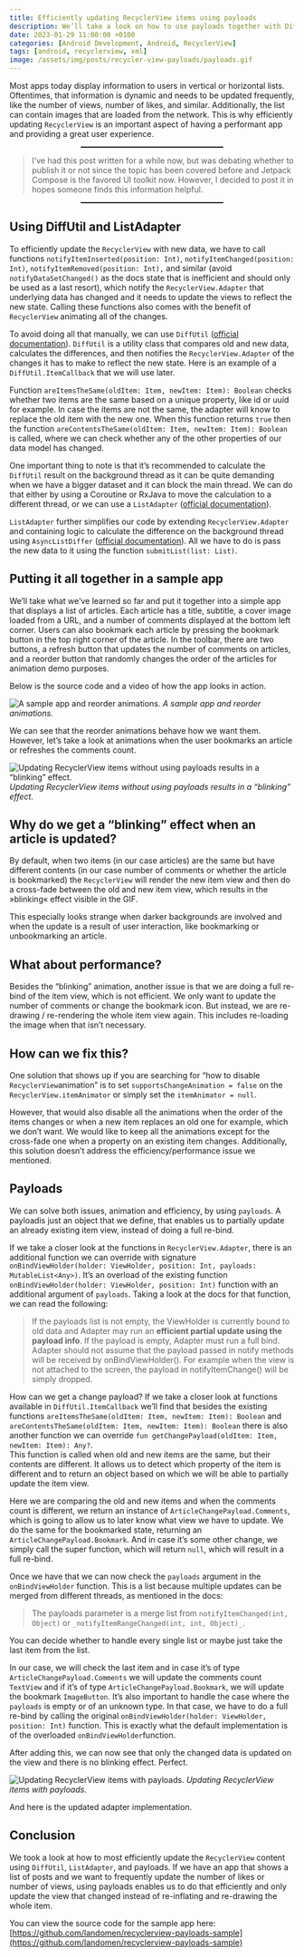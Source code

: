 ```yaml
---
title: Efficiently updating RecyclerView items using payloads
description: We’ll take a look on how to use payloads together with DiffUtil to efficiently update RecyclerView items.
date: 2023-01-29 11:00:00 +0100
categories: [Android Development, Android, RecyclerView]
tags: [android, recyclerview, xml]
image: /assets/img/posts/recycler-view-payloads/payloads.gif
---
```


Most apps today display information to users in vertical or horizontal lists. Oftentimes, that information is dynamic and needs to be updated frequently, like the number of views, number of likes, and similar. Additionally, the list can contain images that are loaded from the network. This is why efficiently updating  `RecyclerView`  is an important aspect of having a performant app and providing a great user experience.

<hr style="width:50%; margin-left:25% !important; margin-right:25% !important; height:2px;">

> I’ve had this post written for a while now, but was debating whether to publish it or not since the topic has been covered before and Jetpack Compose is the favored UI toolkit now. However, I decided to post it in hopes someone finds this information helpful.

<hr style="width:50%; margin-left:25% !important; margin-right:25% !important; height:2px;">


## Using DiffUtil and ListAdapter

To efficiently update the  `RecyclerView`  with new data, we have to call functions  `notifyItemInserted(position: Int)`,  `notifyItemChanged(position: Int)`,  `notifyItemRemoved(position: Int),`  and similar (avoid  `notifyDataSetChanged()`  as the docs state that is inefficient and should only be used as a last resort), which notify the  `RecyclerView.Adapter`  that underlying data has changed and it  needs  to update the views to reflect the new state. Calling these functions also comes with the benefit of  `RecyclerView`  animating all of the changes.

To avoid doing all that manually, we can use  `DiffUtil`  ([official documentation](https://developer.android.com/reference/androidx/recyclerview/widget/DiffUtil)).  `DiffUtil`  is a utility class that compares old and new data, calculates the differences, and then notifies the  `RecyclerView.Adapter`  of the changes it has to make to reflect the new state. Here is an example of a  `DiffUtil.ItemCallback`  that we will use later.


<script src="https://gist.github.com/landomen/94ff483e9fff5d8912a5d0ba105c475f.js"></script>


Function  `areItemsTheSame(oldItem: Item, newItem: Item): Boolean`  checks whether two items are the same based on a unique property, like id or uuid for example. In case  the items are not the same, the adapter will know to replace the old item with the new one. When this function returns  `true`  then the function  `areContentsTheSame(oldItem: Item, newItem: Item): Boolean`  is called, where we can check whether any of the other properties of our data model has changed.

One important thing to note is that it’s recommended to calculate the  `DiffUtil`  result on the background thread as it can be quite demanding when we have a bigger dataset and it can block the main thread. We can do that either by using a Coroutine or RxJava to move the calculation to a different thread, or we can use a  `ListAdapter`  ([official documentation](https://developer.android.com/reference/androidx/recyclerview/widget/ListAdapter)).

`ListAdapter`  further simplifies our code by extending  `RecyclerView.Adapter`  and containing logic to calculate the difference on the background thread using  `AsyncListDiffer`  ([official documentation](https://developer.android.com/reference/androidx/recyclerview/widget/AsyncListDiffer)). All we have to do is pass the new data to it using the function  `submitList(list: List)`.


## Putting it all together in a sample app

We’ll take what we’ve learned so far and put it together into a simple app that displays a list of articles. Each article has a title, subtitle, a cover image loaded from a URL, and a number of comments displayed at the bottom left corner. Users can also bookmark each article by pressing the bookmark button in the top right corner of the article. In the toolbar, there are two buttons, a refresh button that updates the number of comments on articles, and a reorder button that randomly changes the order of the articles for animation demo purposes.

Below is the source code and a video of how the app looks in action.

![A sample app and reorder animations.](/assets/img/posts/recycler-view-payloads/reorder.gif)
_A sample app and reorder animations._


<script src="https://gist.github.com/landomen/11f6250a62a0cc346ea5b12f88ada50f.js"></script>


We can see that the reorder animations behave how we want them. However, let’s take a look at animations when the user bookmarks an article or refreshes the comments count.


![Updating RecyclerView items without using payloads results in a “blinking” effect.](/assets/img/posts/recycler-view-payloads/noPayloads.gif)
_Updating RecyclerView items without using payloads results in a “blinking” effect._



## Why do we get a “blinking” effect when an article is updated?

By default, when two items (in our case articles) are the same but have different contents (in our case number of comments or whether the article is bookmarked) the  `RecyclerView`  will render the new item view and then do a cross-fade between the old and new item view, which results in the »blinking« effect visible in the GIF.

This especially looks strange when darker backgrounds are involved and when the update is a result of user interaction, like bookmarking or unbookmarking an article.

## What about performance?

Besides the “blinking” animation, another issue is that we are doing a full re-bind of the item view, which is not efficient. We only want to update the number of comments or change the bookmark icon. But instead, we are re-drawing / re-rendering the whole item view again. This includes re-loading the image when that isn’t necessary.

## How can we fix this?

One solution that shows up if you are searching for “how to disable  `RecyclerView`animation” is to set  `supportsChangeAnimation = false`  on the  `RecyclerView.itemAnimator`  or simply set the  `itemAnimator = null`.

However, that would also disable all the animations when the order of the items changes or when a new item replaces an old one for example, which we don’t want. We would like to keep all the animations except for the cross-fade one when a property on an existing item changes. Additionally, this solution doesn’t address the efficiency/performance issue we mentioned.

## Payloads

We can solve both issues, animation and efficiency, by using  `payloads`. A payloadis just an object that we define, that enables us to partially update an already existing item view, instead of doing a full re-bind.

If we take a closer look at the functions in  `RecyclerView.Adapter`, there is an additional function we can override with signature  `onBindViewHolder(holder: ViewHolder, position: Int, payloads: MutableList<Any>)`. It’s an overload of the existing function  `onBindViewHolder(holder: ViewHolder, position: Int)`  function with an additional argument of  `payloads`. Taking a look at the docs for that function, we can read the following:


> If the payloads list is not empty, the ViewHolder is currently bound
> to old data and Adapter may run an **efficient partial update using
> the payload info**. If the payload is empty, Adapter must run a full
> bind. Adapter should not assume that the payload passed in notify
> methods will be received by onBindViewHolder(). For example when the
> view is not attached to the screen, the payload in notifyItemChange()
> will be simply dropped.


How can we get a change payload? If we take a closer look at functions available in `DiffUtil.ItemCallback` we’ll find that besides the existing functions `areItemsTheSame(oldItem: Item, newItem: Item): Boolean` and `areContentsTheSame(oldItem: Item, newItem: Item): Boolean` there is also another function we can override `fun getChangePayload(oldItem: Item, newItem: Item): Any?`.  
This function is called when old and new items are the same, but their contents are different. It allows us to detect which property of the item is different and to return an object based on which we will be able to partially update the item view.


<script src="https://gist.github.com/landomen/1095b845bdd30a66a22481f758aaa132.js"></script>



Here we are comparing the old and new items and when the comments count is different, we return an instance of  `ArticleChangePayload.Comments`, which is going to allow us to later know what view we have to update. We do the same for the bookmarked state, returning an  `ArticleChangePayload.Bookmark`. And in case it’s some other change, we simply call the super function, which will return  `null`, which will result in a full re-bind.

Once we have that we can now check the  `payloads`  argument in the  `onBindViewHolder`  function. This is a list because multiple updates can be merged from different threads, as mentioned in the docs:


> The payloads parameter is a merge list from  `notifyItemChanged(int, Object)`  or  `_notifyItemRangeChanged(int, int, Object)_`.


You can decide whether to handle every single list or maybe just take the last item from the list.


<script src="https://gist.github.com/landomen/f76723b85141d3319878d060fd66193c.js"></script>


In our case, we will check the last item and in case it’s of type  `ArticleChangePayload.Comments`  we will update the comments count  `TextView`  and if it’s of type  `ArticleChangePayload.Bookmark`, we will update the bookmark  `ImageButton`. It’s also important to handle the case where the  `payloads`  is empty or of an unknown type. In that case, we have to do a full re-bind by calling the original  `onBindViewHolder(holder: ViewHolder, position: Int)`  function. This is exactly what the default implementation is of the overloaded  `onBindViewHolder`function.

After adding this, we can now see that only the changed data is updated on the view and there is no blinking effect. Perfect.


![Updating RecyclerView items with payloads.](/assets/img/posts/recycler-view-payloads/payloads.gif)
_Updating RecyclerView items with payloads._


And here is the updated adapter implementation.


<script src="https://gist.github.com/landomen/79e89cc8e2a541f2191b81e0b6180189.js"></script>


## Conclusion

We took a look at how to most efficiently update the  `RecyclerView`  content using  `DiffUtil`,  `ListAdapter`, and payloads. If we have an app that shows a list of posts and we want to frequently update the number of likes or number of views, using payloads enables us to do that efficiently and only update the view that changed instead of re-inflating and re-drawing the whole item.

You can view the source code for the sample app here:  [https://github.com/landomen/recyclerview-payloads-sample](https://github.com/landomen/recyclerview-payloads-sample)